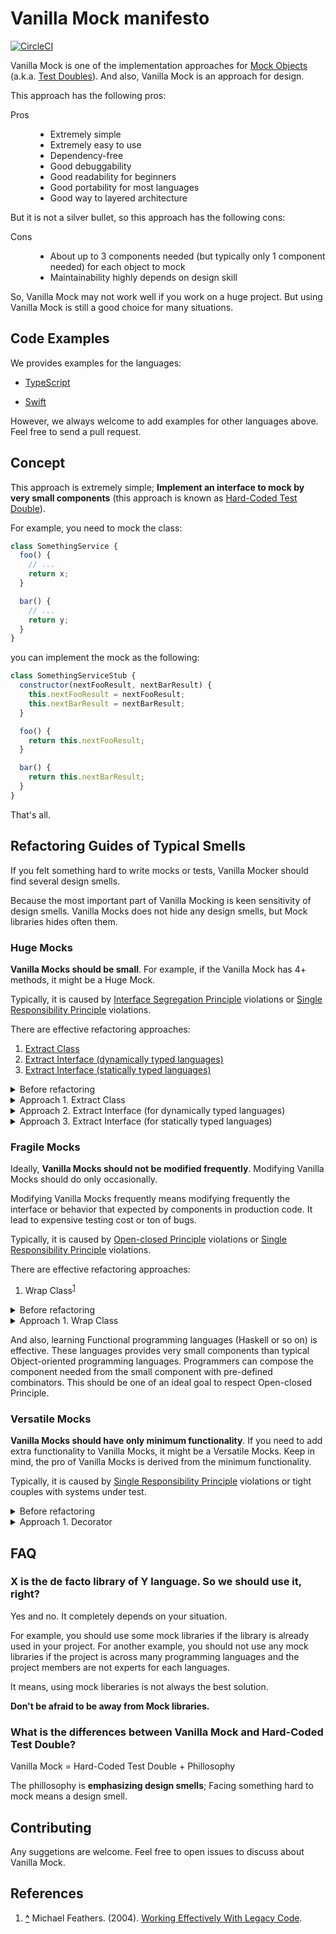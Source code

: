 Vanilla Mock manifesto
======================

[![CircleCI](https://circleci.com/gh/vanilla-manifesto/vanilla-mock-manifesto/tree/master.svg?style=svg)](https://circleci.com/gh/vanilla-manifesto/vanilla-mock-manifesto/tree/master)

Vanilla Mock is one of the implementation approaches for [Mock Objects](https://en.wikipedia.org/wiki/Mock_object) (a.k.a. [Test Doubles](http://xunitpatterns.com/Test%20Double.html)). And also, Vanilla Mock is an approach for design.

This approach has the following pros:

<dl>
<dt>Pros</dt>
<dd><ul>
<li>Extremely simple</li>
<li>Extremely easy to use</li>
<li>Dependency-free</li>
<li>Good debuggability</li>
<li>Good readability for beginners</li>
<li>Good portability for most languages</li>
<li>Good way to layered architecture</li>
</ul></dd>
</dl>

But it is not a silver bullet, so this approach has the following cons:

<dl>
<dt>Cons</dt>
<dd><ul>
<li>About up to 3 components needed (but typically only 1 component needed) for each object to mock</li>
<li>Maintainability highly depends on design skill</li>
</ul></dd>
</dl>
<dt>

So, Vanilla Mock may not work well if you work on a huge project.
But using Vanilla Mock is still a good choice for many situations.



Code Examples
-------------

We provides examples for the languages:

<!-- TODO: JavaScript -->
- [TypeScript](./ts/)
<!-- TODO: Python -->
<!-- TODO: Go -->
- [Swift](./swift/)
<!-- TODO: C# -->

However, we always welcome to add examples for other languages above.
Feel free to send a pull request.



Concept
-------

This approach is extremely simple; **Implement an interface to mock by very small components** (this approach is known as [Hard-Coded Test Double](http://xunitpatterns.com/Hard-Coded%20Test%20Double.html)).

For example, you need to mock the class:

```javascript
class SomethingService {
  foo() {
    // ...
    return x;
  }

  bar() {
    // ...
    return y;
  }
}
```

you can implement the mock as the following:

```javascript
class SomethingServiceStub {
  constructor(nextFooResult, nextBarResult) {
    this.nextFooResult = nextFooResult;
    this.nextBarResult = nextBarResult;
  }

  foo() {
    return this.nextFooResult;
  }

  bar() {
    return this.nextBarResult;
  }
}
```

That's all.



Refactoring Guides of Typical Smells
------------------------------------

If you felt something hard to write mocks or tests, Vanilla Mocker should find several design smells.

Because the most important part of Vanilla Mocking is keen sensitivity of design smells. 
Vanilla Mocks does not hide any design smells, but Mock libraries hides often them.



### Huge Mocks

**Vanilla Mocks should be small**. For example, if the Vanilla Mock has 4+ methods, it might be a Huge Mock.

Typically, it is caused by [Interface Segregation Principle](https://en.wikipedia.org/wiki/Interface_segregation_principle) violations or [Single Responsibility Principle](https://en.wikipedia.org/wiki/Single_responsibility_principle) violations.

There are effective refactoring approaches:

1. [Extract Class](https://www.refactoring.com/catalog/extractClass.html)
2. [Extract Interface (dynamically typed languages)](https://www.refactoring.com/catalog/extractInterface.html)
3. [Extract Interface (statically typed languages)](https://www.refactoring.com/catalog/extractInterface.html)

<details>
<summary>Before refactoring</summary>

```javascript
class Huge {
  foo() { /* ... */ }
  bar() { /* ... */ }
  baz() { /* ... */ }
  qux() { /* ... */ }
}



// PROBLEM: Some users may use only few methods of Huge, but Vanilla Mocking needs
//          to do hard-code all of the methods... It is bored.
class ActualHugeUser {
  constructor(huge) {
    this.huge = huge;
  }


  doSomething() {
    // ...

    if (this.huge.foo()) {
      return;
    }

    // ...
  }
}
```
</details>

<details>
<summary>Approach 1. Extract Class</summary>

```javascript
// APPROACH-1: The best approach is separating the fat component.
class Foo {
  foo() { /* ... */ }
}

class BarBaz {
  bar() { /* ... */ }
  baz() { /* ... */ }
}

// ...


// RESULT: It is enough that only few methods need to be mocked.
class ActualHugeUser {
  constructor(foo) {
    this.foo = foo;
  }


  doSomething() {
    // ...

    if (this.foo.foo()) {
      return;
    }

    // ...
  }
}
```

```javascript
// GOOD: the Vanilla Mock bacames small.
class FooStub {
  foo() { /* ... */ }
}
```
</details>

<details>
<summary>Approach 2. Extract Interface (for dynamically typed languages)</summary>

```javascript
// APPROACH-2: If you can't separate the component, you can still hide
//             unrelated methods by creating the thin wrapper. It respect
//             Interface Segregation Principle.
class Foo {
  constructor(huge) {
    this.huge = huge;
  }

  foo() { return this.huge; }
}


class ActualHugeUser {
  constructor(foo) {
    this.foo = foo;
  }


  doSomething() {
    // ...

    if (this.foo.foo()) {
      return;
    }

    // ...
  }
}
```

```javascript
// GOOD: the Vanilla Mock bacames small.
class FooStub {
  foo() { /* ... */ }
}
```
</details>

<details>
<summary>Approach 3. Extract Interface (for statically typed languages)</summary>

```typescript
// APPROACH-3: If you uses a statically typed language, you can take the another
//             approach simular to APPROACH-2 but more handy. Separating
//             the interface of the depended on component into several
//             small interfaces and implementing all of them by the depended on
//             component. Then, you can indivisually implement Vanilla Mocks
//             with the small interfaces.

interface Foo { foo(): void; }
interface Bar { bar(): void; }
interface Baz { baz(): void; }
interface Qux { qux(): void; }


class Huge implements Foo, Bar, Baz, Qux {
  /* ... */
}


// Switch the depended on component to the small interface.
// It is like wrapping by thin wrapper but you can pass a Huge instance without the wrappers.
class ActualHugeUser {
  constructor(private foo: Foo) {}


  doSomething() {
    // ...

    if (this.foo.foo()) {
      return;
    }

    // ...
  }
}
```

```typescript
// GOOD: the Vanilla Mock bacames small.
class FooStub implements Foo {
  foo(): void { /* ... */ }
}
```
</details>




### Fragile Mocks

Ideally, **Vanilla Mocks should not be modified frequently**. Modifying Vanilla Mocks should do only occasionally.

Modifying Vanilla Mocks frequently means modifying frequently the interface or behavior that expected by components in production code.
It lead to expensive testing cost or ton of bugs.

Typically, it is caused by [Open-closed Principle](https://en.wikipedia.org/wiki/Open%E2%80%93closed_principle) violations or [Single Responsibility Principle](https://en.wikipedia.org/wiki/Single_responsibility_principle) violations.

There are effective refactoring approaches:

1. Wrap Class<sup><a id="note-ref-WEwLC-c6" href="#note-WEwLC-c6">1</a></sup>



<details>
<summary>Before refactoring</summary>

If you need to add the feature for caches to:

```javascript
class FooRepository {
  fetch() {
    // ...
  }
}
```

then, the simple but bad solution is:

```javascript
class FooRepository {
  // BAD: Method signature has been changed. It will lead to change the Vanilla Mock.
  fetch(ignoreCaches) {
    if (!ignoreCaches) {
        // ...
    }
    // ...
  }
}
```
</details>

<details>
<summary>Approach 1. Wrap Class</summary>

Instead, creating the Wrap Class like following:

```javascript
// GOOD: Method signature did not changed. It can keep existing the Vanilla Mock.
class CachedFooRepository {
  constructor(fooRepo) {
    this.fooRepo = fooRepo;
  }

  fetch() {
    if (this.hasCache) {
      // ...
    }

    return this.fooRepo.fetch();
  }
}
```
</details>

And also, learning Functional programming languages (Haskell or so on) is effective.
These languages provides very small components than typical Object-oriented programming languages.
Programmers can compose the component needed from the small component with pre-defined combinators.
This should be one of an ideal goal to respect Open-closed Principle.



### Versatile Mocks

**Vanilla Mocks should have only minimum functionality**. If you need to add extra functionality to Vanilla Mocks, it might be a Versatile Mocks. Keep in mind, the pro of Vanilla Mocks is derived from the minimum functionality.

Typically, it is caused by [Single Responsibility Principle](https://en.wikipedia.org/wiki/Single_responsibility_principle) violations or tight couples with systems under test.

<details>
<summary>Before refactoring</summary>

The component need to be mock is:

```javascript
class SomethingGreatService {
  // ROOT CAUSE: Typical Bulleted Method.
  doSomething(callback) {
    // ...

    if (isConnectionProblem()) {
      throw new ConnectionProblem();
    }

    if (this.config.shouldNeverDispatch) {
      return;
    }

    if (DateUtils.isLeapYear(new Date())) {
      return;
    }

    callback();
  }
}
```

the component is used like:

```javascript
somethingGreatService.doSomething(() => {
  doAnotherSomething();
});
```

then, we will face to the Versatile Mock:

```javascript
// PROBLEM: This Vanilla Mock has noisey features.
class SomethingGreatServiceStub {
  constructor(stubMode) {
    this.stubMode = stubMode;
  }


  doSomething(callback) {
    switch (this.stubMode) {
      case STUB_MODE_CONNECTION_PROBLEM:
        throw new ConnectoinProblem();
      case STUB_MODE_NEVER_DISPATCH:
      case STUB_MODE_LEAP_YEAR:
        return;
      default:
        setTimeout(0, callback);
    }
  }
}
```
</details>

<details>
<summary>Approach 1. Decorator</summary>

```javascript
// APPROACH: Move branches to small simple decorators.
class SomethingGreatService {
  doSomething(callback) {
    // ...
    callback();
  }
}


// NOTE: These decorators can test indivisually.
function handleConnectionProblem(callback) {
  return () => {
    if (isConnectoinProblem()) {
      throw new ConnectionProblem(x);
    }
    callback();
  };
}


function careConfig(config, callback) {
  return () => {
    if (config.shouldNeverDispatch) {
      return;
    }
    callback();
  };
}


function handleLeapYearProblem(callback) {
  return () => {
    if (DateUtils.isLeapYear(new Date())) {
      return;
    }
    callback();
  };
}
```

```javascript
// The service can be used like:
somethingGreatService.doSomething(handleConnectionProblem(careConfig(config, handleLeapYearProblem(() => {
  doAnotherSomething();
}))));
```

```javascript
// GOOD: Vanilla Mocks have only minimum functionality.
class SomethingGreatServiceStub {
  doSomething(callback) {
    setTimeout(0, callback);
  }
}
```
</details>



FAQ
---

### X is the de facto library of Y language. So we should use it, right?

Yes and no. It completely depends on your situation.

For example, you should use some mock libraries if the library is already used in your project.
For another example, you should not use any mock libraries if the project is across many programming languages and the project members are not experts for each languages.

It means, using mock liberaries is not always the best solution.

**Don't be afraid to be away from Mock libraries.**



### What is the differences between Vanilla Mock and Hard-Coded Test Double?

Vanilla Mock = Hard-Coded Test Double + Phillosophy

The phillosophy is **emphasizing design smells**; Facing something hard to mock means a design smell.



Contributing
------------

Any suggetions are welcome.
Feel free to open issues to discuss about Vanilla Mock.



References
----------

1. **<a id="note-WEwLC-c6" href="#note-ref-WEwLC-c6">^</a>** Michael Feathers. (2004). [Working Effectively With Legacy Code](https://www.pearson.com/us/higher-education/program/Feathers-Working-Effectively-with-Legacy-Code/PGM254740.html).
